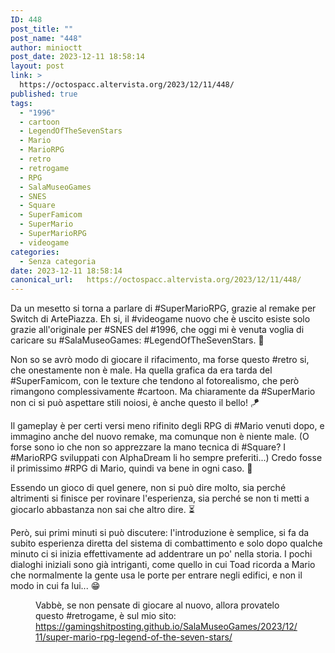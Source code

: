 ```yaml
---
ID: 448
post_title: ""
post_name: "448"
author: minioctt
post_date: 2023-12-11 18:58:14
layout: post
link: >
  https://octospacc.altervista.org/2023/12/11/448/
published: true
tags:
  - "1996"
  - cartoon
  - LegendOfTheSevenStars
  - Mario
  - MarioRPG
  - retro
  - retrogame
  - RPG
  - SalaMuseoGames
  - SNES
  - Square
  - SuperFamicom
  - SuperMario
  - SuperMarioRPG
  - videogame
categories:
  - Senza categoria
date: 2023-12-11 18:58:14
canonical_url:   https://octospacc.altervista.org/2023/12/11/448/
---
```

<!-- wp:paragraph -->
<p>Da un mesetto si torna a parlare di #SuperMarioRPG, grazie al remake per Switch di ArtePiazza. Eh si, il #videogame nuovo che è uscito esiste solo grazie all'originale per #SNES del #1996, che oggi mi è venuta voglia di caricare su #SalaMuseoGames: #LegendOfTheSevenStars. 🌟</p>
<!-- /wp:paragraph -->

<!-- wp:paragraph -->
<p>Non so se avrò modo di giocare il rifacimento, ma forse questo #retro si, che onestamente non è male. Ha quella grafica da era tarda del #SuperFamicom, con le texture che tendono al fotorealismo, che però rimangono complessivamente #cartoon. Ma chiaramente da #SuperMario non ci si può aspettare stili noiosi, è anche questo il bello! 🪁</p>
<!-- /wp:paragraph -->

<!-- wp:paragraph -->
<p>Il gameplay è per certi versi meno rifinito degli RPG di #Mario venuti dopo, e immagino anche del nuovo remake, ma comunque non è niente male. (O forse sono io che non so apprezzare la mano tecnica di #Square? I #MarioRPG sviluppati con AlphaDream li ho sempre preferiti...) Credo fosse il primissimo #RPG di Mario, quindi va bene in ogni caso. 🙏</p>
<!-- /wp:paragraph -->

<!-- wp:paragraph -->
<p>Essendo un gioco di quel genere, non si può dire molto, sia perché altrimenti si finisce per rovinare l'esperienza, sia perché se non ti metti a giocarlo abbastanza non sai che altro dire. ⏳</p>
<!-- /wp:paragraph -->

<!-- wp:paragraph -->
<p>Però, sui primi minuti si può discutere: l'introduzione è semplice, si fa da subito esperienza diretta del sistema di combattimento e solo dopo qualche minuto ci si inizia effettivamente ad addentrare un po' nella storia. I pochi dialoghi iniziali sono già intriganti, come quello in cui Toad ricorda a Mario che normalmente la gente usa le porte per entrare negli edifici, e non il modo in cui fa lui... 😁</p>
<!-- /wp:paragraph -->

<!-- wp:paragraph -->
<p></p>
<!-- /wp:paragraph -->

<!-- wp:image {"id":450,"sizeSlug":"large","linkDestination":"none","className":"large-pixelated"} -->
<figure class="wp-block-image size-large large-pixelated"><img src="{{site.cdnurl}}/assets/uploads/2023/12/d0b68d68d9efc0558242f5476d1c5b81-11-11-2023.gif" alt="" class="wp-image-450"/><figcaption class="wp-element-caption">Vabbè, se non pensate di giocare al nuovo, allora provatelo questo #retrogame, è sul mio sito: <a href="https://gamingshitposting.github.io/SalaMuseoGames/2023/12/11/super-mario-rpg-legend-of-the-seven-stars/">https://gamingshitposting.github.io/SalaMuseoGames/2023/12/11/super-mario-rpg-legend-of-the-seven-stars/</a></figcaption></figure>
<!-- /wp:image -->